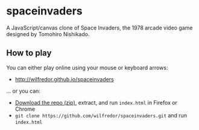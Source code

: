 spaceinvaders
=============

A JavaScript/canvas clone of Space Invaders, the 1978 arcade video game designed by Tomohiro Nishikado.

## How to play

You can either play online using your mouse or keyboard arrows:

  * http://wilfredor.github.io/spaceinvaders

... or you can:

  * [Download the repo (zip)](https://github.com/wilfredor/spaceinvaders/archive/master.zip), extract, and run `index.html` in Firefox or Chrome
  * `git clone https://github.com/wilfredor/spaceinvaders.git` and run `index.html`
